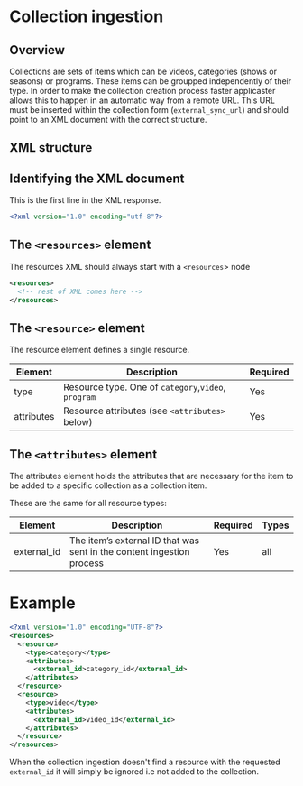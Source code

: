 # Collection ingestion

## Overview
Collections are sets of items which can be videos, categories (shows or seasons) or programs. These items can be groupped independently of their type.
In order to make the collection creation process faster applicaster allows this to happen in an automatic way from a remote URL. This URL must be inserted within the collection form (`external_sync_url`) and should point to an XML document with the correct structure.

## XML structure

## Identifying the XML document

This is the first line in the XML response.

```xml
<?xml version="1.0" encoding="utf-8"?>
```

## The `<resources>` element

The resources XML should always start with a `<resources`> node

```xml
<resources>
  <!-- rest of XML comes here -->
</resources>
```
## The `<resource>` element

The resource element defines a single resource.

| Element    | Description                                    | Required |
|------------|------------------------------------------------|----------|
| type       | Resource type. One of `category`,`video`, `program`    | Yes      |
| attributes | Resource attributes (see `<attributes>` below) | Yes      |

## The `<attributes>` element

The attributes element holds the attributes that are necessary for the item to be added to a specific
collection as a collection item.

These are the same for all resource types:

| Element     | Description                                                          | Required | Types |
|-------------|----------------------------------------------------------------------|----------|-------|
| external_id | The item’s external ID that was sent in the content ingestion process| Yes      | all   |

# Example
```xml
<?xml version="1.0" encoding="UTF-8"?>
<resources>
  <resource>
    <type>category</type>
    <attributes>
      <external_id>category_id</external_id>
    </attributes>
  </resource>
  <resource>
    <type>video</type>
    <attributes>
      <external_id>video_id</external_id>
    </attributes>
  </resource>
</resources>
```

When the collection ingestion doesn't find a resource with the requested `external_id` it will simply
be ignored i.e not added to the collection.

